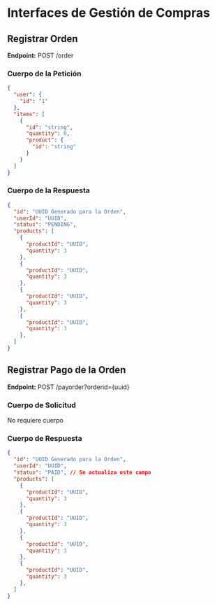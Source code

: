 # Interfaces de Gestión de Compras

## Registrar Orden

**Endpoint:** POST /order

### Cuerpo de la Petición

```json
{
  "user": {
    "id": "1"
  },
  "items": [
    {
      "id": "string",
      "quantity": 0,
      "product": {
        "id": "string"
      }
    }
  ]
}
```

### Cuerpo de la Respuesta

```json
{
  "id": "UUID Generado para la Orden",
  "userId": "UUID",
  "status": "PENDING",
  "products": [
    {
      "productId": "UUID",
      "quantity": 3
    },
    {
      "productId": "UUID",
      "quantity": 3
    },
    {
      "productId": "UUID",
      "quantity": 3
    },
    {
      "productId": "UUID",
      "quantity": 3
    },
  ]
}
```

## Registrar Pago de la Orden

**Endpoint:** POST /payorder?orderid={uuid}

### Cuerpo de Solicitud

No requiere cuerpo

### Cuerpo de Respuesta

```json
{
  "id": "UUID Generado para la Orden",
  "userId": "UUID",
  "status": "PAID", // Se actualiza este campo
  "products": [
    {
      "productId": "UUID",
      "quantity": 3
    },
    {
      "productId": "UUID",
      "quantity": 3
    },
    {
      "productId": "UUID",
      "quantity": 3
    },
    {
      "productId": "UUID",
      "quantity": 3
    },
  ]
}
```
